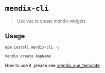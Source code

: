 # `mendix-cli`

> Use vue to create mendix widgets

## Usage

``` bash
npm install mendix-cli -g

mendix create AppName
```

How to use it ,please see [mendix_vue_template](https://github.com/MrGaoGang/mendix_vue_template)